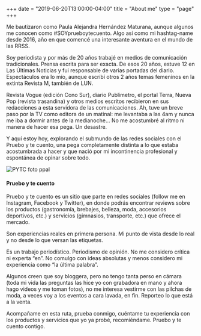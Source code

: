+++
date = "2019-06-20T13:00:00-04:00"
title = "About me"
type = "page"
+++

Me bautizaron como Paula Alejandra Hernández Maturana, aunque algunos me conocen como #SOYprueboytecuento. Algo así como mi hashtag-name desde 2016, año en que comencé una interesante aventura en el mundo de las RRSS.

Soy periodista y por más de 20 años trabajé en medios de comunicación tradicionales. Prensa escrita para ser exacta. De esos 20 años, estuve 12 en Las Últimas Noticias y fui responsable de varias portadas del diario. Espectáculos era lo mío, aunque escribí otros 2 años temas femeninos en la extinta Revista M, también de LUN.

Revista Vogue (edición Cono Sur), diario Publimetro, el portal Terra, Nueva Pop (revista trasandina) y otros medios escritos recibieron en sus redacciones a esta servidora de las comunicaciones. Ah, tuve un breve paso por la TV como editora de un matinal: me levantaba a las 4am y nunca me iba a dormir antes de la medianoche… No me acostumbré al ritmo ni manera de hacer esa pega. Un desastre.

Y aquí estoy hoy, explorando el submundo de las redes sociales con el Pruebo y te cuento, una pega completamente distinta a lo que estaba acostumbrada a hacer y que nació por mi incontinencia profesional y espontánea de opinar sobre todo.

![PYTC foto ppal](https://user-images.githubusercontent.com/40507193/114233122-e0053780-994a-11eb-83bd-2c4084129e9d.JPG)

#### Pruebo y te cuento

Pruebo y te cuento es un sitio que parte en redes sociales (follow me en Instagram, Facebook y Twitter), en donde podrás encontrar reviews sobre los productos (gastronomía, brebajes, belleza, moda, accesorios deportivos, etc.) y servicios (gimnasios, transporte, etc.) que ofrece el mercado. 

Son experiencias reales en primera persona. Mi punto de vista desde lo real y no desde lo que versan las etiquetas.

Es un trabajo periodístico. Periodismo de opinión. No me considero crítica ni experta “en”. No comulgo con ideas absolutas y menos considero mi experiencia como “la última palabra”. 

Algunos creen que soy bloggera, pero no tengo tanta perso en cámara (toda mi vida las preguntas las hice yo con grabadora en mano y ahora hago videos y me toman fotos), no me interesa vestirme con las pilchas de moda, a veces voy a los eventos a cara lavada, en fin. Reporteo lo que está a la venta.

Acompañame en esta ruta, prueba conmigo, cuéntame tu experiencia con los productos y servicios que yo ya probé, recomiéndame. Pruebo y te cuento contigo.


